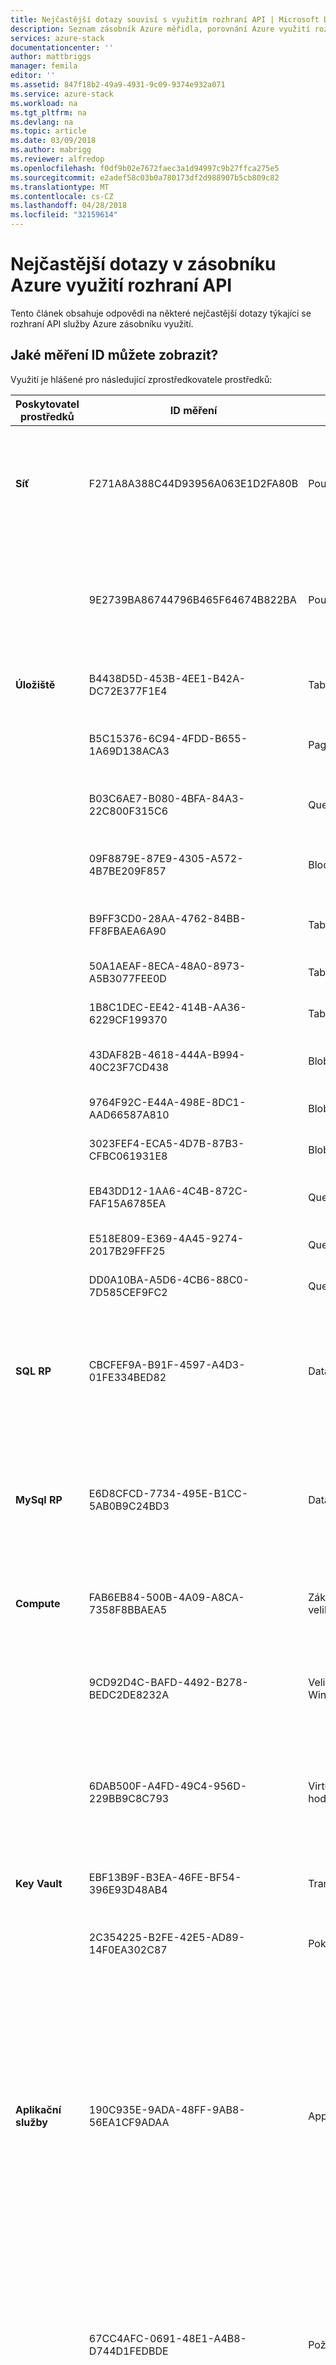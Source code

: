 ```yaml
---
title: Nejčastější dotazy souvisí s využitím rozhraní API | Microsoft Docs
description: Seznam zásobník Azure měřidla, porovnání Azure využití rozhraní API, doba využití a hlášené čas kódy chyb.
services: azure-stack
documentationcenter: ''
author: mattbriggs
manager: femila
editor: ''
ms.assetid: 847f18b2-49a9-4931-9c09-9374e932a071
ms.service: azure-stack
ms.workload: na
ms.tgt_pltfrm: na
ms.devlang: na
ms.topic: article
ms.date: 03/09/2018
ms.author: mabrigg
ms.reviewer: alfredop
ms.openlocfilehash: f0df9b02e7672faec3a1d94997c9b27ffca275e5
ms.sourcegitcommit: e2adef58c03b0a780173df2d988907b5cb809c82
ms.translationtype: MT
ms.contentlocale: cs-CZ
ms.lasthandoff: 04/28/2018
ms.locfileid: "32159614"
---
```

# <a name="frequently-asked-questions-in-azure-stack-usage-api"></a>Nejčastější dotazy v zásobníku Azure využití rozhraní API
Tento článek obsahuje odpovědi na některé nejčastější dotazy týkající se rozhraní API služby Azure zásobníku využití.

## <a name="what-meter-ids-can-i-see"></a>Jaké měření ID můžete zobrazit?
Využití je hlášené pro následující zprostředkovatele prostředků:

| **Poskytovatel prostředků** | **ID měření** | **Název měřidla** | **jednotka** | **Další informace** |
| --- | --- | --- | --- | --- |
| **Síť** |F271A8A388C44D93956A063E1D2FA80B |Použití statických IP adres |IP adresy| Počet IP adres používá. Při volání využití rozhraní API s dnech, měřidlo vrátí IP adresu násobí hodnotou počet hodin. |
| |9E2739BA86744796B465F64674B822BA |Použití dynamických IP adres |IP adresy| Počet IP adres používá. Při volání využití rozhraní API s dnech, měřidlo vrátí IP adresu násobí hodnotou počet hodin. |
| **Úložiště** |B4438D5D-453B-4EE1-B42A-DC72E377F1E4 |TableCapacity |GB\*hodin |Celková kapacita spotřebovávají tabulky. |
| |B5C15376-6C94-4FDD-B655-1A69D138ACA3 |PageBlobCapacity |GB\*hodin |Celková kapacita spotřebovávají objekty BLOB stránky. |
| |B03C6AE7-B080-4BFA-84A3-22C800F315C6 |QueueCapacity |GB\*hodin |Celková kapacita spotřebovávají fronty. |
| |09F8879E-87E9-4305-A572-4B7BE209F857 |BlockBlobCapacity |GB\*hodin |Celková kapacita spotřebovávají objekty BLOB bloku. |
| |B9FF3CD0-28AA-4762-84BB-FF8FBAEA6A90 |TableTransactions |Počet požadavku v 10 000's |Tabulka žádosti o služby (v 10,000s). |
| |50A1AEAF-8ECA-48A0-8973-A5B3077FEE0D |TableDataTransIn |Příchozí přenos dat v GB |Tabulka příchozí data služby v GB. |
| |1B8C1DEC-EE42-414B-AA36-6229CF199370 |TableDataTransOut |Odchozí v GB |Odchozí data služby Table v GB |
| |43DAF82B-4618-444A-B994-40C23F7CD438 |BlobTransactions |Počet požadavků za 10 000's |Objekt BLOB žádosti o služby (v 10,000s). |
| |9764F92C-E44A-498E-8DC1-AAD66587A810 |BlobDataTransIn |Příchozí přenos dat v GB |Příchozí data služby objektů BLOB v GB. |
| |3023FEF4-ECA5-4D7B-87B3-CFBC061931E8 |BlobDataTransOut |Odchozí v GB |Odchozí data služby objektů BLOB v GB. |
| |EB43DD12-1AA6-4C4B-872C-FAF15A6785EA |QueueTransactions |Počet požadavků za 10 000's |Fronty žádostí o služby (v 10,000s). |
| |E518E809-E369-4A45-9274-2017B29FFF25 |QueueDataTransIn |Příchozí přenos dat v GB |Příchozí data služby fronty v GB. |
| |DD0A10BA-A5D6-4CB6-88C0-7D585CEF9FC2 |QueueDataTransOut |Odchozí v GB |Odchozí data fronty služby v GB |
| **SQL RP**            | CBCFEF9A-B91F-4597-A4D3-01FE334BED82 | DatabaseSizeHourSqlMeter   | MB\*hodin   | Celkové kapacity databáze při vytváření. Při volání využití rozhraní API s dnech, měřidlo vrátí MB násobí hodnotou počet hodin. |
| **MySql RP**          | E6D8CFCD-7734-495E-B1CC-5AB0B9C24BD3 | DatabaseSizeHourMySqlMeter | MB\*hodin    | Celkové kapacity databáze při vytváření. Při volání využití rozhraní API s dnech, měřidlo vrátí MB násobí hodnotou počet hodin. |
| **Compute** |FAB6EB84-500B-4A09-A8CA-7358F8BBAEA5 |Základní virtuální počítač velikost hodiny |Virtuální základní hodiny | Počet jader virtuální násobí hodnotou hodiny, které virtuální počítač spustil. |
| |9CD92D4C-BAFD-4492-B278-BEDC2DE8232A |Velikost virtuálního počítače s Windows – hodiny |Virtuální základní hodiny | Počet jader virtuální násobí hodnotou hodin, po které byl virtuální počítač spuštěn. |
| |6DAB500F-A4FD-49C4-956D-229BB9C8C793 |Virtuální počítač velikost hodiny |Virtuální počítač hodiny |Zaznamená základní a systému Windows virtuálního počítače. Nepřizpůsobí pro počet jader. |
| **Key Vault** |EBF13B9F-B3EA-46FE-BF54-396E93D48AB4 |Transakce Key Vault | Počet požadavku v 10 000's| Počet přijatých Key Vault datové roviny požadavky REST API. |
| |2C354225-B2FE-42E5-AD89-14F0EA302C87 |Pokročilé klíče transakce | 10 tisíc transakcí|     RSA 3K nebo 4 kB, ECC klíče transakce. (preview). |
| **Aplikační služby** | 190C935E-9ADA-48FF-9AB8-56EA1CF9ADAA | App Service | Virtuální základní hodiny | Počet virtuálních jader používá ke spouštění služby app service. Poznámka: Společnost Microsoft používá toto měření k účtují v zásobníku Azure App Service. Poskytovatele cloudových služeb můžete použít jiné aplikace služby měřidla (dole) k výpočtu využití pro své klienty. |
|  | 67CC4AFC-0691-48E1-A4B8-D744D1FEDBDE | Požadavky funkce | 10 požadavků | Celkový počet požadovaný spuštěních (podle 10 spuštěních). Spuštění, se počítají pokaždé, když funkce běží v reakci na událost, nebo se aktivuje vazbu. |
|  | D1D04836-075C-4F27-BF65-0A1130EC60ED | Funkce – výpočetní | GB-s | Spotřeba prostředků se měří v sekundách gigabajt (GB/s). **Zjištěnými spotřeby prostředků** se počítá vynásobením čas v milisekundách, jak dlouho trvá ke spuštění funkce paměti Průměrná velikost v GB. Množství paměti používané funkce se měří zaokrouhlení až nejbližší 128 MB, a to až do velikosti 1 536 MB, maximální velikost paměti s časem provedení vypočítána zaokrouhlení až nejbližší 1 ms. Minimální doba provádění a paměť pro spuštění jedné funkce je 100 ms a 128 mb. |
|  | 957E9F36-2C14-45A1-B6A1-1723EF71A01D | Hodiny sdílené aplikační služby | 1 hodina | Za hodinu využití horizontálního oddílu plán služby App Service. Na aplikace na základě měření podle objemu plány. |
|  | 539CDEC7-B4F5-49F6-AAC4-1F15CFF0EDA9 | Hodiny aplikační služby volné | 1 hodina | Za hodinu využití volného plán služby App Service. Na aplikace na základě měření podle objemu plány. |
|  | 88039D51-A206-3A89-E9DE-C5117E2D10A6 | Hodiny krátkodobého používání aplikační služby standardní | 1 hodina | Počítá na základě velikosti a počtu instancí. |
|  | 83A2A13E-4788-78DD-5D55-2831B68ED825 | Hodiny střednědobého používání aplikační služby Standard | 1 hodina | Počítá na základě velikosti a počtu instancí. |
|  | 1083B9DB-E9BB-24BE-A5E9-D6FDD0DDEFE6 | Hodiny velké standardní aplikační služby | 1 hodina | Počítá na základě velikosti a počtu instancí. |
|  | *Vlastní pracovní vrstev* | Vlastní pracovní vrstev | Hodiny | Deterministické měření ID je vytvořeno na základě SKU a vlastní pracovní název vrstvy. Toto měření ID je jedinečný pro každou vrstvu vlastní pracovního procesu. |
|  | 264ACB47-AD38-47F8-ADD3-47F01DC4F473 | SNI SSL | Za vazbu SNI SSL | Služby App Service podporuje dva typy připojení SSL: připojení SSL indikace názvu serveru (SNI) a připojení SSL IP adres. Připojení SSL typu SNI funguje v moderních prohlížečích, připojení SSL na základě IP adresy lze pak použít ve všech. |
|  | 60B42D72-DC1C-472C-9895-6C516277EDB4 | IP SSL | Za IP na základě vazbu SSL | Služby App Service podporuje dva typy připojení SSL: připojení SSL indikace názvu serveru (SNI) a připojení SSL IP adres. Připojení SSL typu SNI funguje v moderních prohlížečích, připojení SSL na základě IP adresy lze pak použít ve všech. |
|  | 73215A6C-FA54-4284-B9C1-7E8EC871CC5B | Webový proces |  | Vypočítat za aktivní lokality za hodinu. |
|  | 5887D39B-0253-4E12-83C7-03E1A93DFFD9 | Externí odchozí šířky pásma | GB | Celkový počet bajtů příchozí žádosti o odpovědi + celkový počet odchozích požadavku, že bajtů + celkový FTP příchozí žádosti o odpovědi bajtů + celkový příchozí webové nasadit bajty odpovědi. |

## <a name="how-do-the-azure-stack-usage-apis-compare-to-the-azure-usage-apihttpsmsdnmicrosoftcomlibraryazure1ea5b323-54bb-423d-916f-190de96c6a3c-currently-in-public-preview"></a>Jak Azure zásobníku využití rozhraní API porovnání [rozhraní API pro Azure využití](https://msdn.microsoft.com/library/azure/1ea5b323-54bb-423d-916f-190de96c6a3c) (momentálně ve verzi public preview)?
* Rozhraní API klienta využití je konzistentní s Azure API, s jednou výjimkou: *showDetails* příznak aktuálně není podporována v zásobníku Azure.
* Rozhraní API poskytovatele využití se vztahuje pouze na Azure zásobníku.
* V současné době [RateCard API](https://msdn.microsoft.com/library/azure/mt219004.aspx) který je k dispozici v Azure, která není k dispozici v zásobníku Azure.

## <a name="what-is-the-difference-between-usage-time-and-reported-time"></a>Jaký je rozdíl mezi časem využití a vykazovaného časového?
Sestavy využití dat mají dva hlavní časové hodnoty:

* **Hlášený čas**. Čas, kdy k události využití zadáno systému využití
* **Doba využití**. Pokud byl prostředek Azure zásobníku uplynulý čas

Může se zobrazit nesoulad hodnoty pro využití čas a čas hlášené pro konkrétní využití událost. Zpoždění může být stejně dlouho jako několik hodin v jakémkoli prostředí.

V současné době můžete dotazovat pouze systémem *hlášené čas*.

## <a name="what-do-these-usage-api-error-codes-mean"></a>Co znamenají tyto kódy chyb využití rozhraní API?
| **Stavový kód protokolu HTTP** | **Kód chyby** | **Popis** |
| --- | --- | --- |
| / 400 – Chybný požadavek |*NoApiVersion* |*Verze rozhraní api* chybí parametr dotazu. |
| / 400 – Chybný požadavek |*InvalidProperty* |Vlastnost nebyla nalezena nebo má neplatnou hodnotu. Zprávy v kód chyby v textu odpovědi identifikuje chybí vlastnost. |
| / 400 – Chybný požadavek |*RequestEndTimeIsInFuture* |Hodnota *ReportedEndTime* je v budoucnu. Hodnoty v budoucnu nejsou povolené pro tento argument. |
| / 400 – Chybný požadavek |*SubscriberIdIsNotDirectTenant* |Volání API poskytovatele použila ID odběru, který není platný volajícího klienta. |
| / 400 – Chybný požadavek |*SubscriptionIdMissingInRequest* |Chybí ID předplatného volajícího. |
| / 400 – Chybný požadavek |*InvalidAggregationGranularity* |Bylo vyžadováno agregaci neplatný členitosti. Platné hodnoty jsou denní a po hodinách. |
| 503 |*ServiceUnavailable* |Opakovatelná chyba došlo k chybě, protože služba je zaneprázdněná nebo volání je omezené. |

## <a name="next-steps"></a>Další kroky
[Zákazník fakturace a vrácení peněz v Azure zásobníku](azure-stack-billing-and-chargeback.md)

[Využití prostředků poskytovatele rozhraní API](azure-stack-provider-resource-api.md)

[Využití prostředků rozhraní API klienta](azure-stack-tenant-resource-usage-api.md)
